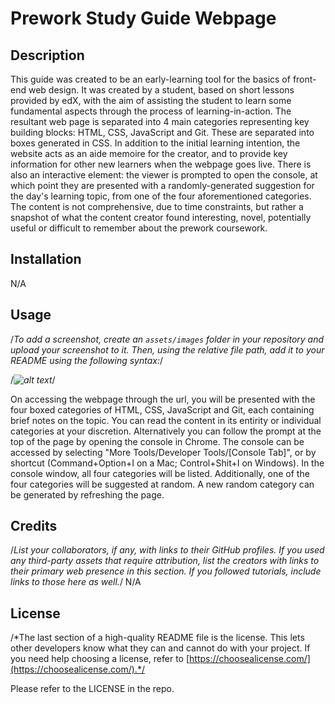 # Prework Study Guide Webpage

## Description

This guide was created to be an early-learning tool for the basics of front-end web
design. It was created by a student, based on short lessons provided by edX, with the 
aim of assisting the student to learn some fundamental aspects through the process of 
learning-in-action. 
The resultant web page is separated into 4 main categories representing key building blocks:
HTML, CSS, JavaScript and Git. These are separated into boxes generated in CSS.
In addition to the initial learning intention, the website acts as an aide memoire for the creator, and to provide key information for other new learners when the webpage goes live.
There is also an interactive element: the viewer is prompted to open the console, at which point they are presented with a randomly-generated suggestion for the day's learning topic, from one of the four aforementioned categories.
The content is not comprehensive, due to time constraints, but rather a snapshot of what the 
content creator found interesting, novel, potentially useful or difficult to remember about the prework coursework.

## Installation

N/A

## Usage

/*To add a screenshot, create an `assets/images` folder in your repository and upload your screenshot to it. Then, using the relative file path, add it to your README using the following syntax:*/

/*![alt text](assets/images/screenshot.png)*/

On accessing the webpage through the url, you will be presented with the four boxed categories of HTML, CSS, JavaScript and Git, each containing brief notes on the topic. You can read the content in its entirity or individual categories at your discretion. 
Alternatively you can follow the prompt at the top of the page by opening the console in Chrome. The console can be accessed by selecting "More Tools/Developer Tools/[Console Tab]", or by shortcut (Command+Option+I on a Mac; Control+Shit+I on Windows). In the console window, all four categories will be listed. Additionally, one of the four categories will be suggested at random. A new random category can be generated by refreshing the page.

## Credits

/*List your collaborators, if any, with links to their GitHub profiles. If you used any third-party assets that require attribution, list the creators with links to their primary web presence in this section. If you followed tutorials, include links to those here as well.*/
N/A

## License

/*The last section of a high-quality README file is the license. This lets other developers know what they can and cannot do with your project. If you need help choosing a license, refer to [https://choosealicense.com/](https://choosealicense.com/).*/

Please refer to the LICENSE in the repo.
